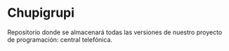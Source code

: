 # Chupigrupi
Repositorio donde se almacenará todas las versiones de nuestro proyecto de programación: central telefónica.
